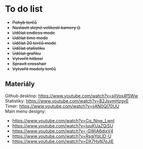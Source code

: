 # To do list
+ ~~Pohyb terčů~~
+ ~~Nastavit stejné velikosti kamery ()~~
+ ~~Udělat endless mode~~
+ ~~Udělat time mode~~
+ ~~Udělat 20 terčů mode~~
+ ~~Udělat statistiku~~
+ ~~Udělat grafiku~~
+ ~~Vytvořit hitboxi~~
+ ~~Spravit crosshair~~
+ ~~Vytvořit modely terčů~~

## Materiály
Github desktop: https://www.youtube.com/watch?v=sjlVox4f5Ww<br>
Statistiky: https://www.youtube.com/watch?v=B2JsymHzgvE<br>
Timer: https://www.youtube.com/watch?v=ijAN0QI70UU<br>
Main menu designy:<br>
+ https://www.youtube.com/watch?v=Cq_Nnw_LwnI
+ https://www.youtube.com/watch?v=IuuKUaZQiSU
+ https://www.youtube.com/watch?v=-GWjA6dixV4
+ https://www.youtube.com/watch?v=RsgiYqLID-U
+ https://www.youtube.com/watch?v=DX7HyN7oJjE
